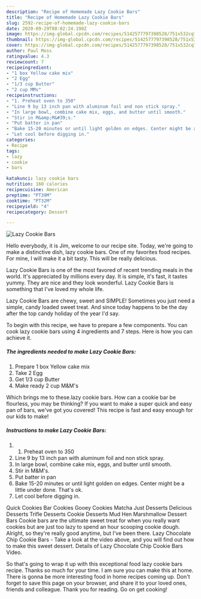 ```yaml
---
description: "Recipe of Homemade Lazy Cookie Bars"
title: "Recipe of Homemade Lazy Cookie Bars"
slug: 2592-recipe-of-homemade-lazy-cookie-bars
date: 2020-09-29T08:02:24.198Z
image: https://img-global.cpcdn.com/recipes/5142577797398528/751x532cq70/lazy-cookie-bars-recipe-main-photo.jpg
thumbnail: https://img-global.cpcdn.com/recipes/5142577797398528/751x532cq70/lazy-cookie-bars-recipe-main-photo.jpg
cover: https://img-global.cpcdn.com/recipes/5142577797398528/751x532cq70/lazy-cookie-bars-recipe-main-photo.jpg
author: Paul Moss
ratingvalue: 4.3
reviewcount: 7
recipeingredient:
- "1 box Yellow cake mix"
- "2 Egg"
- "1/3 cup Butter"
- "2 cup MMs"
recipeinstructions:
- "1. Preheat oven to 350"
- "Line 9 by 13 inch pan with aluminum foil and non stick spray."
- "In large bowl, combine cake mix, eggs, and butter until smooth."
- "Stir in M&amp;M&#39;s."
- "Put batter in pan"
- "Bake 15-20 minutes or until light golden on edges. Center might be a little under done. That&#39;s ok."
- "Let cool before digging in."
categories:
- Recipe
tags:
- lazy
- cookie
- bars

katakunci: lazy cookie bars 
nutrition: 160 calories
recipecuisine: American
preptime: "PT39M"
cooktime: "PT32M"
recipeyield: "4"
recipecategory: Dessert

---
```



![Lazy Cookie Bars](https://img-global.cpcdn.com/recipes/5142577797398528/751x532cq70/lazy-cookie-bars-recipe-main-photo.jpg)

Hello everybody, it is Jim, welcome to our recipe site. Today, we're going to make a distinctive dish, lazy cookie bars. One of my favorites food recipes. For mine, I will make it a bit tasty. This will be really delicious.

Lazy Cookie Bars is one of the most favored of recent trending meals in the world. It's appreciated by millions every day. It is simple, it's fast, it tastes yummy. They are nice and they look wonderful. Lazy Cookie Bars is something that I've loved my whole life.

Lazy Cookie Bars are chewy, sweet and SIMPLE! Sometimes you just need a simple, candy loaded sweet treat. And since today happens to be the day after the top candy holiday of the year I&#39;d say.


To begin with this recipe, we have to prepare a few components. You can cook lazy cookie bars using 4 ingredients and 7 steps. Here is how you can achieve it.

<!--inarticleads1-->

##### The ingredients needed to make Lazy Cookie Bars:

1. Prepare 1 box Yellow cake mix
1. Take 2 Egg
1. Get 1/3 cup Butter
1. Make ready 2 cup M&amp;M&#39;s


Which brings me to these.lazy cookie bars. How can a cookie bar be flourless, you may be thinking? If you want to make a super quick and easy pan of bars, we&#39;ve got you covered! This recipe is fast and easy enough for our kids to make! 

<!--inarticleads2-->

##### Instructions to make Lazy Cookie Bars:

1. 1. Preheat oven to 350
1. Line 9 by 13 inch pan with aluminum foil and non stick spray.
1. In large bowl, combine cake mix, eggs, and butter until smooth.
1. Stir in M&amp;M&#39;s.
1. Put batter in pan
1. Bake 15-20 minutes or until light golden on edges. Center might be a little under done. That&#39;s ok.
1. Let cool before digging in.


Quick Cookies Bar Cookies Gooey Cookies Matcha Just Desserts Delicious Desserts Trifle Desserts Cookie Desserts Mud Hen Marshmallow Dessert Bars Cookie bars are the ultimate sweet treat for when you really want cookies but are just too lazy to spend an hour scooping cookie dough. Alright, so they&#39;re really good anytime, but I&#39;ve been there. Lazy Chocolate Chip Cookie Bars - Take a look at the video above, and you will find out how to make this sweet dessert. Details of Lazy Chocolate Chip Cookie Bars Video. 

So that's going to wrap it up with this exceptional food lazy cookie bars recipe. Thanks so much for your time. I am sure you can make this at home. There is gonna be more interesting food in home recipes coming up. Don't forget to save this page on your browser, and share it to your loved ones, friends and colleague. Thank you for reading. Go on get cooking!
